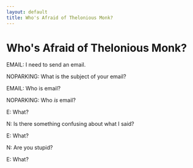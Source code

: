 ```yaml
---
layout: default
title: Who's Afraid of Thelonious Monk?
---
```


# Who's Afraid of Thelonious Monk?
EMAIL: I need to send an email.

NOPARKING: What is the subject of your email?

EMAIL: Who is email?

NOPARKING: Who *is* email?

E: What?

N: Is there something confusing about what I said?

E: What?

N: Are you stupid?

E: What?

